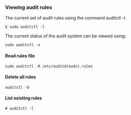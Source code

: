### Viewing audit rules
 The current set of audit rules using the command auditctl -l.
```
$ sudo auditctl -l
```

The current status of the audit system can be viewed using:
```
sudo auditctl -s
```
#### Read rules file
```
sudo auditctl -R /etc/auditd/audit.rules
```
#### Delete all rules
```
auditctl -D
```
#### List existing rules
```
# auditctl -l
```
